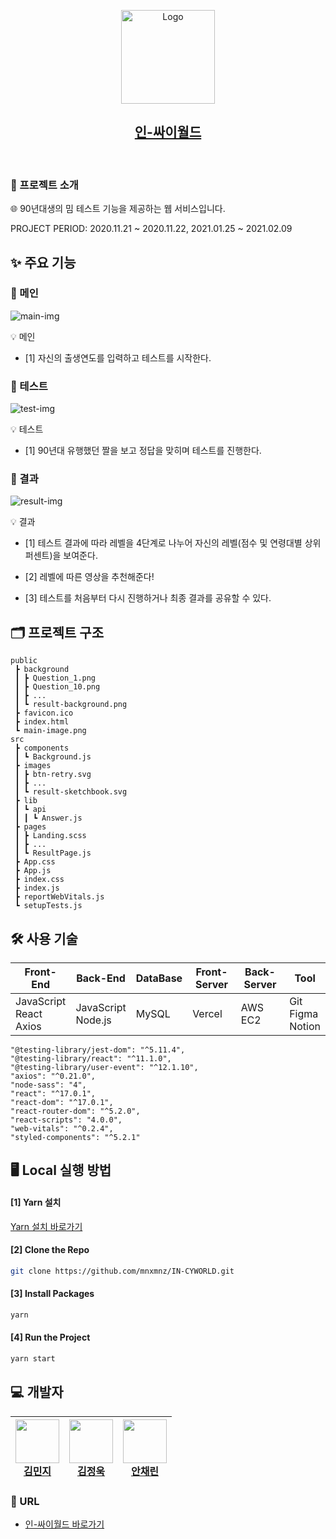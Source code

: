 <p align="center">
    <img src="https://img1.daumcdn.net/thumb/R1280x0/?scode=mtistory2&fname=https%3A%2F%2Fblog.kakaocdn.net%2Fdn%2FE1iyv%2FbtqVqGTz7m0%2FIbqN3uXlk9TjaiUxGoS0Gk%2Fimg.png" alt="Logo" width="150" height="150">
</p>
<h2 align="center"><a href="https://in-cyworld.vercel.app/">인-싸이월드</a></h2>
<br>

### 📑 프로젝트 소개

🌐 90년대생의 밈 테스트 기능을 제공하는 웹 서비스입니다.

PROJECT PERIOD: 2020.11.21 ~ 2020.11.22, 2021.01.25 ~ 2021.02.09

## ✨ 주요 기능

### 🧔 메인 

![main-img](https://drive.google.com/uc?export=view&id=188immHs5Fxz-msmyC4OtxxI6XbzJstyb)

💡 메인 

- [1] 자신의 출생연도를 입력하고 테스트를 시작한다.

### 🧔 테스트

![test-img](https://drive.google.com/uc?export=view&id=1TL_bBSZIz5dlTQg-yibkxv5WT6KZynxg)

💡 테스트

- [1] 90년대 유행했던 짤을 보고 정답을 맞히며 테스트를 진행한다.

### 🧔 결과

![result-img](https://drive.google.com/uc?export=view&id=1jB3OGGquRms-40USpIM7EWCeV5KHqqdx)

💡 결과

- [1] 테스트 결과에 따라 레벨을 4단계로 나누어 자신의 레벨(점수 및 연령대별 상위 퍼센트)을 보여준다.

- [2] 레벨에 따른 영상을 추천해준다!

- [3] 테스트를 처음부터 다시 진행하거나 최종 결과를 공유할 수 있다.

## 🗂 프로젝트 구조

```
public
 ┣ background
 ┃ ┣ Question_1.png
 ┃ ┣ Question_10.png
 ┃ ┣ ...
 ┃ ┗ result-background.png
 ┣ favicon.ico
 ┣ index.html
 ┗ main-image.png
src
 ┣ components
 ┃ ┗ Background.js
 ┣ images
 ┃ ┣ btn-retry.svg
 ┃ ┣ ...
 ┃ ┗ result-sketchbook.svg
 ┣ lib
 ┃ ┗ api
 ┃ ┃ ┗ Answer.js
 ┣ pages
 ┃ ┣ Landing.scss
 ┃ ┣ ...
 ┃ ┗ ResultPage.js
 ┣ App.css
 ┣ App.js
 ┣ index.css
 ┣ index.js
 ┣ reportWebVitals.js
 ┗ setupTests.js
```

## 🛠 사용 기술

| Front-End | Back-End | DataBase | Front-Server | Back-Server | Tool |
| --- | --- | --- | --- | --- | --- |
| JavaScript<br>React<br>Axios | JavaScript<br>Node.js | MySQL | Vercel | AWS EC2 | Git<br>Figma<br>Notion |

```
"@testing-library/jest-dom": "^5.11.4",
"@testing-library/react": "^11.1.0",
"@testing-library/user-event": "^12.1.10",
"axios": "^0.21.0",
"node-sass": "4",
"react": "^17.0.1",
"react-dom": "^17.0.1",
"react-router-dom": "^5.2.0",
"react-scripts": "4.0.0",
"web-vitals": "^0.2.4",
"styled-components": "^5.2.1"
```

## 🖥 Local 실행 방법

#### [1] Yarn 설치

[Yarn 설치 바로가기](https://classic.yarnpkg.com/en/docs/install#windows-stable)

#### [2] Clone the Repo

```sh
git clone https://github.com/mnxmnz/IN-CYWORLD.git
```

#### [3] Install Packages

```sh
yarn
```

#### [4] Run the Project

```sh
yarn start
```

## 💻 개발자

| <img src="https://avatars1.githubusercontent.com/u/48766355?s=460&u=0419d273d1a31539ee4f1151cdacb6fefd45dacc&v=4" width="70" height="70"><br>[김민지](https://github.com/mnxmnz) | <img src="https://avatars.githubusercontent.com/u/54431522?s=460&u=2202642a1809a52fa34f00e580e6d6ab5796a92b&v=4" width="70" height="70"><br>[김정욱](https://github.com/neity16) | <img src="https://avatars.githubusercontent.com/u/72637095?s=460&u=b6afb83e8ef6b983585d545e3456a6b80b238357&v=4" width="70" height="70"><br>[안채린](https://github.com/achrvv) |
| --- | --- | --- |

### :link: URL

- [인-싸이월드 바로가기](https://in-cyworld.vercel.app/)
